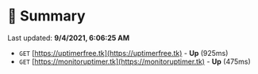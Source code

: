 # 📖 Summary
Last updated: **9/4/2021, 6:06:25 AM**

- `GET` [https://uptimerfree.tk](https://uptimerfree.tk) - **Up** (925ms)
- `GET` [https://monitoruptimer.tk](https://monitoruptimer.tk) - **Up** (475ms)
